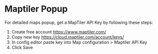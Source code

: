 # Maptiler Popup

For detailed maps popup, get a MapTiler API Key by following these steps:

1. Create free account
   <https://www.maptiler.com/>
2. Copy new key
   <https://cloud.maptiler.com/account/keys/>
3. In config editor paste key into Map configuration > Maptiler API Key
4. Click Save